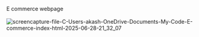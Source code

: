 E commerce webpage <br/> <br/>
![screencapture-file-C-Users-akash-OneDrive-Documents-My-Code-E-commerce-index-html-2025-06-28-21_32_07](https://github.com/user-attachments/assets/fa852fdb-35d0-41db-b199-da4b05f11237)
